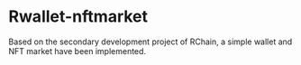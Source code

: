 # Rwallet-nftmarket
Based on the secondary development project of RChain, a simple wallet and NFT market have been implemented.
